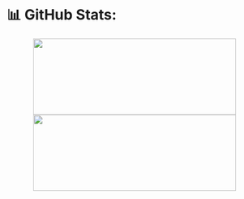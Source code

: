 # 📊 GitHub Stats:

<div align="center">

<a href="https://github.com/vallabhtiwari">
  <img src="https://github-readme-stats.vercel.app/api?username=vallabhtiwari&theme=vue-dark&show_icons=true&hide_border=true&count_private=false" width="400" height="150" />
</a>

<a href="https://github.com/vallabhtiwari">
  <img src="https://github-readme-stats.vercel.app/api/top-langs/?username=vallabhtiwari&theme=vue-dark&show_icons=true&hide_border=true&layout=compact" width="400" height="150" />
</a>

</div>
